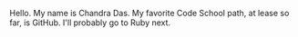 Hello.  My name is Chandra Das. My favorite Code School path, at lease so far, is GitHub. I'll probably go to Ruby next.
